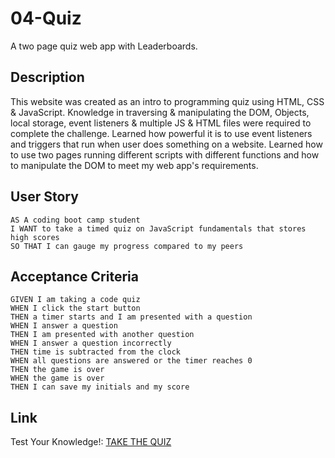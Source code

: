 # 04-Quiz
A two page quiz web app with Leaderboards.

## Description

This website was created as an intro to programming quiz using HTML, CSS & JavaScript. Knowledge in traversing & manipulating the DOM, Objects, local storage, event listeners & multiple JS & HTML files were required to complete the challenge. Learned how powerful it is to use event listeners and triggers that run when user does something on a website. Learned how to use two pages running different scripts with different functions and how to manipulate the DOM to meet my web app's requirements. 


## User Story

```
AS A coding boot camp student
I WANT to take a timed quiz on JavaScript fundamentals that stores high scores
SO THAT I can gauge my progress compared to my peers
```

## Acceptance Criteria

```
GIVEN I am taking a code quiz
WHEN I click the start button
THEN a timer starts and I am presented with a question
WHEN I answer a question
THEN I am presented with another question
WHEN I answer a question incorrectly
THEN time is subtracted from the clock
WHEN all questions are answered or the timer reaches 0
THEN the game is over
WHEN the game is over
THEN I can save my initials and my score
```


## Link

Test Your Knowledge!: [TAKE THE QUIZ](https://youssefojeil.github.io/04-Quiz/index.html)
